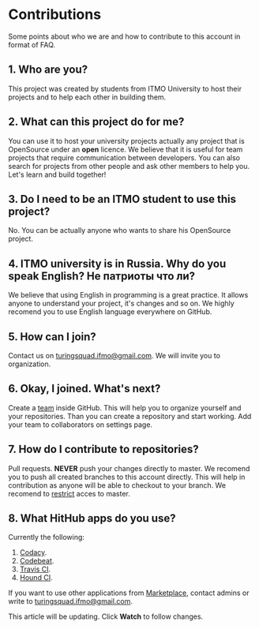 # Contributions

Some points about who we are and how to contribute to this account in format of FAQ.

## 1. Who are you?

This project was created by students from ITMO University to host their projects and to help each other in building them.

## 2. What can this project do for me?

You can use it to host your university projects actually any project that is OpenSource under an **open** licence. We believe that it is useful for team projects that require communication between developers. You can also search for projects from other people and ask other members to help you. Let's learn and build together!

## 3. Do I need to be an ITMO student to use this project?

No. You can be actually anyone who wants to share his OpenSource project.

## 4. ITMO university is in Russia. Why do you speak English? Не патриоты что ли?

We believe that using English in programming is a great practice. It allows anyone to understand your project, it's changes and so on. We highly recomend you to use English language everywhere on GitHub.

## 5. How can I join?

Contact us on turingsquad.ifmo@gmail.com. We will invite you to organization.

## 6. Okay, I joined. What's next?

Create a [team](https://help.github.com/en/articles/about-teams) inside GitHub. This will help you to organize yourself and your repositories. Than you can create a repository and start working. Add your team to collaborators on settings page.

## 7. How do I contribute to repositories?

Pull requests. **NEVER** push your changes directly to master. We recomend you to push all created branches to this account directly. This will help in contribution as anyone will be able to checkout to your branch. We recomend to [restrict](https://help.github.com/en/articles/defining-the-mergeability-of-pull-requests) acces to master.

## 8. What HitHub apps do you use?

Currently the following:

1. [Codacy](https://github.com/marketplace/codacy).
2. [Codebeat](https://github.com/marketplace/codebeat).
3. [Travis CI](https://github.com/marketplace/travis-ci).
4. [Hound CI](https://github.com/marketplace/hound).

If you want to use other applications from [Marketplace](https://github.com/marketplace), contact admins or write to turingsquad.ifmo@gmail.com.

This article will be updating. Click **Watch** to follow changes.
